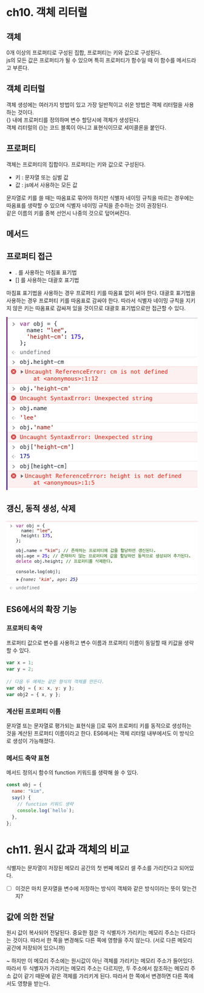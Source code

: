 # ch10. 객체 리터럴

## 객체

0개 이상의 프로퍼티로 구성된 집합, 프로퍼티는 키와 값으로 구성된다.  
js의 모든 값은 프로퍼티가 될 수 있으며 특히 프로퍼티가 함수일 때 이 함수를 메서드라고 부른다.

## 객체 리터럴

객체 생성에는 여러가지 방법이 있고 가장 일반적이고 쉬운 방법은 객체 리터럴을 사용하는 것이다.  
{} 내에 프로퍼티를 정의하며 변수 할당시에 객체가 생성된다.  
객체 리터럴의 {}는 코드 블록이 아니고 표현식이므로 세미콜론을 붙인다.

## 프로퍼티

객체는 프로퍼티의 집합이다. 프로퍼티는 키와 값으로 구성된다.

- 키 : 문자열 또는 심벌 값
- 값 : js에서 사용하는 모든 값

문자열로 키를 쓸 때는 따옴표로 묶어야 하지만 식별자 네이밍 규칙을 따르는 경우에는 따옴표를 생략할 수 있으며 식별자 네이밍 규칙을 준수하는 것이 권장된다.  
같은 이름의 키를 중복 선언시 나중의 것으로 덮어써진다.

## 메서드

## 프로퍼티 접근

- . 를 사용하는 마침표 표기법
- [] 를 사용하는 대괄호 표기법

마침표 표기법을 사용하는 경우 프로퍼티 키를 따옴표 없이 써야 한다. 대괄호 표기법을 사용하는 경우 프로퍼티 키를 따옴표로 감싸야 한다.
따라서 식별자 네이밍 규칙을 지키지 않은 키는 따옴표로 감싸져 있을 것이므로 대괄호 표기법으로만 접근할 수 있다.

![10-1](img/10-1.png)

## 갱신, 동적 생성, 삭제

![10-2](img/10-2.png)

## ES6에서의 확장 기능

### 프로퍼티 축약

프로퍼티 값으로 변수를 사용하고 변수 이름과 프로퍼티 이름이 동일할 때 키값을 생략할 수 있다.

```js
var x = 1;
var y = 2;

// 다음 두 예제는 같은 형식의 객체를 만든다.
var obj = { x: x, y: y };
var obj2 = { x, y };
```

### 계산된 프로퍼티 이름

문자열 또는 문자열로 평가되는 표현식을 []로 묶어 프로퍼티 키를 동적으로 생성하는 것을 계산된 프로퍼티 이름이라고 한다.
ES6에서는 객체 리터럴 내부에서도 이 방식으로 생성이 가능해졌다.

### 메서드 축약 표현

메서드 정의시 함수의 function 키워드를 생략해 쓸 수 있다.

```js
const obj = {
  name: "kim",
  say() {
    // function 키워드 생략
    console.log(`hello`);
  },
};
```

# ch11. 원시 값과 객체의 비교

식별자는 문자열이 저장된 메모리 공간의 첫 번째 메모리 셀 주소를 가리킨다고 되어있다.

- [ ] 이것은 마치 문자열을 변수에 저장하는 방식이 객체와 같은 방식이라는 뜻이 맞는건지?

## 값에 의한 전달

원시 값이 복사되어 전달된다. 중요한 점은 각 식별자가 가리키는 메모리 주소는 다르다는 것이다. 따라서 한 쪽을 변경해도 다른 쪽에 영향을 주지 않는다. (서로 다른 메모리 공간에 저장되어 있으니까)

~ 하지만 이 메모리 주소에는 원시값이 아닌 객체를 가리키는 메모리 주소가 들어있다. 따라서 두 식별자가 가리키는 메모리 주소는 다르지만, 두 주소에서 참조하는 메모리 주소 값이 같기 때문에 같은 객체를 가리키게 된다. 따라서 한 쪽에서 변경하면 다른 쪽에서도 영향을 받는다.
